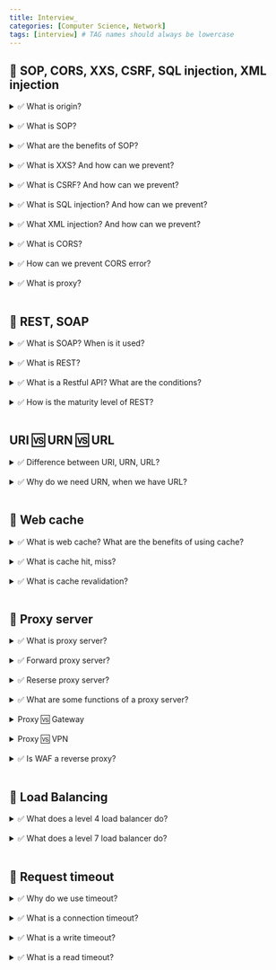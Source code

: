```yaml
---
title: Interview_
categories: [Computer Science, Network]
tags: [interview] # TAG names should always be lowercase
---
```


## 📌 SOP, CORS, XXS, CSRF, SQL injection, XML injection

<details>
<summary>✅ What is origin?</summary>
- protocol ➕ host ➕ port <br>
</details>

<br>

<details>
<summary>✅ What is SOP?</summary>
- Same Origin Policy <br>
- resource can be shared only between same server/same domain/same origin <br>
</details>

<br>

<details>
<summary>✅ What are the benefits of SOP?</summary>
- prevent from malicious attacks such as XXS, CSRF, SQL injection <br>
</details>

<br>

<details>
<summary>✅ What is XXS? And how can we prevent? </summary>
- Cross Site Scripting  <br>
- malicious scripts into web pages <br>
- steal data, impersonate the user, or manipulate the webpage's content <br>
- steal cookies, session tokens, credentials  <br>
<br>
💊 input validation <br>
💊 output encoding <br>
💊 CSP: content security policy <br>
💊 중요 cookie HTTP ONLY <br>

</details>

<br>

<details>
<summary>✅ What is CSRF? And how can we prevent? </summary>
- Cross Site Rquest Forgery <br>
- web-based attack 
- trick a user into performing an unwanted action on a website where they are already authenticated <br>
- transfer funds, change passwords, or perform other actions without the user’s consent. <br>
 <br>
💊 CSRF token <br>

💊 cookie `SameSite` only header <br>
💊 CAPTCHA <br>

</details>

<br>

<details>
<summary>✅ What is SQL injection? And how can we prevent? </summary>
- insert malicious SQL code <br>
- Use URL parameter, form fields, cookies, POST data, HTTP headers <br>
- like delete user <br>
 <br>
💊 input validation <br>
💊 sanitiza user data <br>
💊 WAF <br>

</details>

<br>

<details>
<summary>✅ What XML injection? And how can we prevent? </summary>
- insert malicious code to trusted site <br>
- XML bomb <br>
- XXE <br>
 <br>
💊 input validation <br>
💊 sanitiza user data <br>
💊 WAF <br>

</details>

<br>

<details>
<summary>✅ What is CORS?</summary>
- Cross Origin Resource Sharing <br>
- for frontend, backend to communicate <br>
</details>

<br>

<details>
<summary>✅ How can we prevent CORS error?</summary>

1. browser extension <br>

2. proxy server <br>

3. backend settings: add `Access-Control-Allow-Origin` to `HTTP response header` <br>
</details>

<br>

<details>
<summary>✅ What is proxy?</summary>

- Proxy between client and server as intermediary<br>
- Proxy server will allow resource shared between different origin<br>
- solution to CORS error <br>

</details>

<br>

## 📌 REST, SOAP

<details>
<summary>✅ What is SOAP? When is it used? </summary>
- Simple Object Access Protocol <br>
- Protocol to exchange structured information <br>
- exchange XML messages <br>
 <br>
👍🏻 transaction, more secure <br>
👍🏻 ACID(Automicity, Consistency, Isolation, Durability) <br>
👎🏻 complex message <br>
👎🏻 so strict! more rules. <br>

</details>

<br>

<details>
<summary>✅ What is REST? </summary>
- Representational State Transfer <br>
- architectural structure to create APIs <br>
- state: HTTP Status code <br>
- HTTP URI, HTTP Method <br>
</details>

<br>

<details>
<summary>✅ What is a Restful API? What are the conditions? </summary>
- API that follows the REST architecture <br>
- HTTP CRUD 특징을 많이 가진다.  <br>
<br>
- client-server <br>
- statelessness <br>
- cache <br>
- layered system <br>
- uniform interface <br>
    - URI  <br>
    - self-descriptive message  <br>
    - HATEOAS  <br>
- code-on-demand(optional) <br>
</details>

<br>

<details>
<summary>✅ How is the maturity level of REST?</summary>
- URI <br>
- HTTP Methods <br>
- HATEOAS<br>

- L0: single URI, single verb<br>
- L1: multiple URIs, single verb<br>
- L2: multiple URIs, multiple verbs<br>
- L3: HATEOAS<br>
</details>

<br>

## URI 🆚 URN 🆚 URL

<details>
<summary>✅ Difference between URI, URN, URL? </summary>
- URI ⊃ URL, URN <br>
</details>

<br>

<details>
<summary>✅ Why do we need URN, when we have URL?</summary>
- location of the resource can change <br>
- URL can change <br>
- URN will remain fixed <br>
</details>

<br>

## 📌 Web cache

<details>
<summary>✅ What is web cache? What are the benefits of using cache? </summary>
- copied data to remember frequent request<br>
👍🏻 reduce network bottleneck  <br>
👍🏻 bandwidth ⬆️ <br>
</details>

<br>

<details>
<summary>✅ What is cache hit, miss? </summary>
- cache hit: find request in cache <br>
- cache miss: do not find request in cache, need to go to original server<br>
</details>

<br>

<details>
<summary>✅ What is cache revalidation?</summary>
- check if cache data is identical to original server data<br>
</details>

<br>

## 📌 Proxy server

<details>
<summary>✅ What is proxy server?</summary>
- intermediary between server-client <br>
- connect application using same protocol <br>
</details>

<br>

<details>
<summary>✅ Forward proxy server? </summary>
- exit point from client to server <br>
- outbound traffic <br>
- protect client information <br>
</details>

<br>

<details>
<summary>✅ Reserse proxy server? </summary>
- entry point to server <br>
- inbound traffic
- protect server <br>
</details>

<br>

<details>
<summary>✅ What are some functions of a proxy server?</summary>
- load balancing <br>
- security <br>
- caching <br>
- SSL termination <br>
- filtering <br>
- access control<br>
- surrogate: reverse proxy<br>
- contents router <br>
- transcoder <br>
- anoymizer <br>
</details>

<br>

<details>
<summary> Proxy 🆚 Gateway </summary>
- proxy: connect application using same protocol <br>
- gateway: connect application using different protocol  <br>
</details>

<br>

<details>
<summary> Proxy 🆚 VPN </summary>
- proxy: handle network traffic <br>
- VPN: encrypt transmitted data <br>
</details>

<br>

<details>
<summary>✅ Is WAF a reverse proxy?</summary>
- YES. intercept traffic before reaching server <br>
</details>

<br>

## 📌 Load Balancing

<details>
<summary>✅ What does a level 4 load balancer do?</summary>
- route traffic based on IPs and TCP, UDP ports <br>
- packet level load balancing <br>
- unable to make routing decisions based on contet, media type, localization rules <br>
- ASIC <br>
</details>

<br>

<details>
<summary>✅ What does a level 7 load balancer do?</summary>
- routing decisions based on IP, TCP, UDP, ports, HTTP<br>
- makes content based routing decisions <br>
- acts as a proxy: contain two TCP connections <br>
   (one with client, another with server)<br>
</details>

<br>

## 📌 Request timeout

<details>
<summary>✅ Why do we use timeout? </summary>
- networks are unreliable <br>
- set a max wait time on request <br>
- client: how long client will wait for response <br>
- server: how long to maintain connection <br>
</details>

<br>

<details>
<summary>✅ What is a connection timeout? </summary>
- how long the client will wait for a connection to establish <br>
</details>

<br>

<details>
<summary>✅ What is a write timeout? </summary>
- how long connection will wait while the client tries to send a data, like POST <br>
</details>

<br>

<details>
<summary>✅ What is a read timeout? </summary>
- time it takes to recieve response back from the server <br>
</details>

<br>

